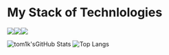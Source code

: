# My Stack of Technlologies

<img src="https://img.shields.io/badge/PYTHON-black?style=for-the-badge&logo=python&logoColor=gold"/><img src="https://img.shields.io/badge/C#-black?style=for-the-badge&logo=C Sharp&logoColor=purple"/><img src="https://img.shields.io/badge/C++-black?style=for-the-badge&logo=C++&logoColor=blue"/> 

![tom1k'sGitHub Stats](https://github-readme-stats.vercel.app/api?username=ITOMIK&theme=radical)
![Top Langs](https://github-readme-stats.vercel.app/api/top-langs/?username=ITOMIK&theme=radical)
